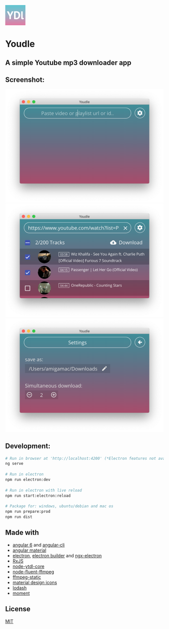 ![Youdle logo](/build/icons/png/64x64.png)
# Youdle
## A simple Youtube mp3 downloader app

## Screenshot:

![Youdle capture 1](/build/captures/youdle1.png?raw=true "Youdle capture 1")
![Youdle capture 2](/build/captures/youdle2.png?raw=true "Youdle capture 2")
![Youdle capture 3](/build/captures/youdle3.png?raw=true "Youdle capture 3")


## Development:

```bash
# Run in browser at 'http://localhost:4200' (*Electron features not available in this mode*)
ng serve

# Run in electron
npm run electron:dev

# Run in electron with live reload
npm run start:electron:reload

# Package for: windows, ubuntu/debian and mac os
npm run prepare:prod
npm run dist
```


## Made with

- [angular 6](https://angular.io/) and [angular-cli](https://github.com/angular/angular-cli)
- [angular material](https://material.angular.io/)
- [electron](https://electron.atom.io/), [electron builder](https://github.com/electron-userland/electron-builder/) and [ngx-electron](https://github.com/ThorstenHans/ngx-electron)
- [RxJS](http://reactivex.io/rxjs/)
- [node-ytdl-core](https://github.com/fent/node-ytdl-core)
- [node-fluent-ffmpeg](https://github.com/fluent-ffmpeg/node-fluent-ffmpeg)
- [ffmpeg-static](https://github.com/zimbatm/ffmpeg-static)
- [material design icons](https://materialdesignicons.com/)
- [lodash](https://lodash.com/)
- [moment](https://momentjs.com/)


## License

[MIT](LICENCE.md)
